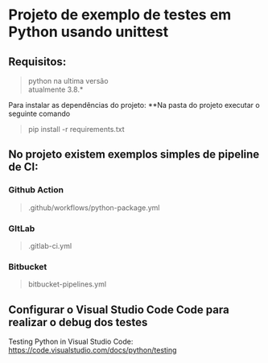 # Projeto de exemplo de testes em Python usando unittest

## Requisitos:
> python na ultima versão  
> atualmente 3.8.*

Para instalar as dependências do projeto:
**Na pasta do projeto executar o seguinte comando 

> pip install -r requirements.txt
  
  
## No projeto existem exemplos simples de pipeline de CI:

### Github Action 
>.github/workflows/python-package.yml

### GItLab
>.gitlab-ci.yml

### Bitbucket
> bitbucket-pipelines.yml


## Configurar o Visual Studio Code Code para realizar o debug dos testes
Testing Python in Visual Studio Code:
https://code.visualstudio.com/docs/python/testing